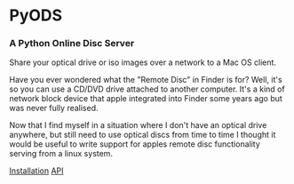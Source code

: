 # PyODS
### A Python Online Disc Server

Share your optical drive or iso images over a network to a Mac OS client.

Have you ever wondered what the "Remote Disc" in Finder is for? Well, it's so you can use a CD/DVD drive attached to
another computer. It's a kind of network block device that apple integrated into Finder some years ago but was never
fully realised.

Now that I find myself in a situation where I don't have an optical drive anywhere, but still need to use optical discs
from time to time I thought it would be useful to write support for apples remote disc functionality serving from a
linux system.

[Installation](INSTALL.md)
[API](API.md)
